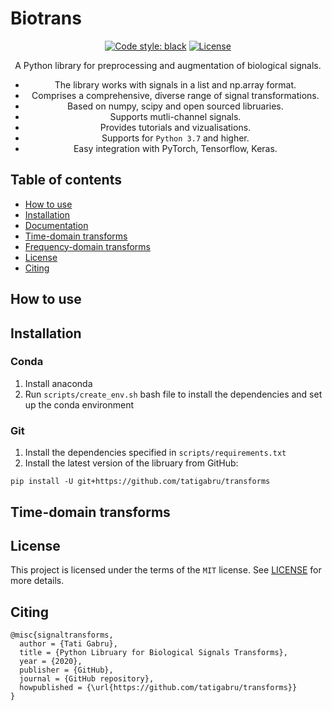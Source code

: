 # Biotrans

<div align="center">

[![Code style: black](https://img.shields.io/badge/code%20style-black-000000.svg)](https://github.com/psf/black)
[![License](https://img.shields.io/github/license/TezRomacH/python-package-template)](https://github.com/tatigabru/transforms/blob/master/LICENSE)

A Python library for preprocessing and augmentation of biological signals. 

- The library works with signals in a list and np.array format.
- Comprises a comprehensive, diverse range of signal transformations.
- Based on numpy, scipy and open sourced libruaries.
- Supports mutli-channel signals.
- Provides tutorials and vizualisations.
- Supports for `Python 3.7` and higher.
- Easy integration with PyTorch, Tensorflow, Keras.

</div>


## Table of contents
- [How to use](#how-to-use)
- [Installation](#installation)
- [Documentation](#documentation)
- [Time-domain transforms](#time-domain-transforms)
- [Frequency-domain transforms](#frequency-domain-transforms)
- [License](#license)
- [Citing](#citing)


## How to use


## Installation

### Conda 

1. Install anaconda
2. Run ```scripts/create_env.sh``` bash file to install the dependencies and set up the conda environment

### Git

1. Install the dependencies specified in ```scripts/requirements.txt```
2. Install the latest version of the libruary from GitHub:
```
pip install -U git+https://github.com/tatigabru/transforms
```

## Time-domain transforms


## License

This project is licensed under the terms of the `MIT` license. See [LICENSE](https://github.com/tatigabru/transforms/blob/master/LICENSE) for more details.


## Citing

```
@misc{signaltransforms,
  author = {Tati Gabru},
  title = {Python Libruary for Biological Signals Transforms},
  year = {2020},
  publisher = {GitHub},
  journal = {GitHub repository},
  howpublished = {\url{https://github.com/tatigabru/transforms}}
}
```
